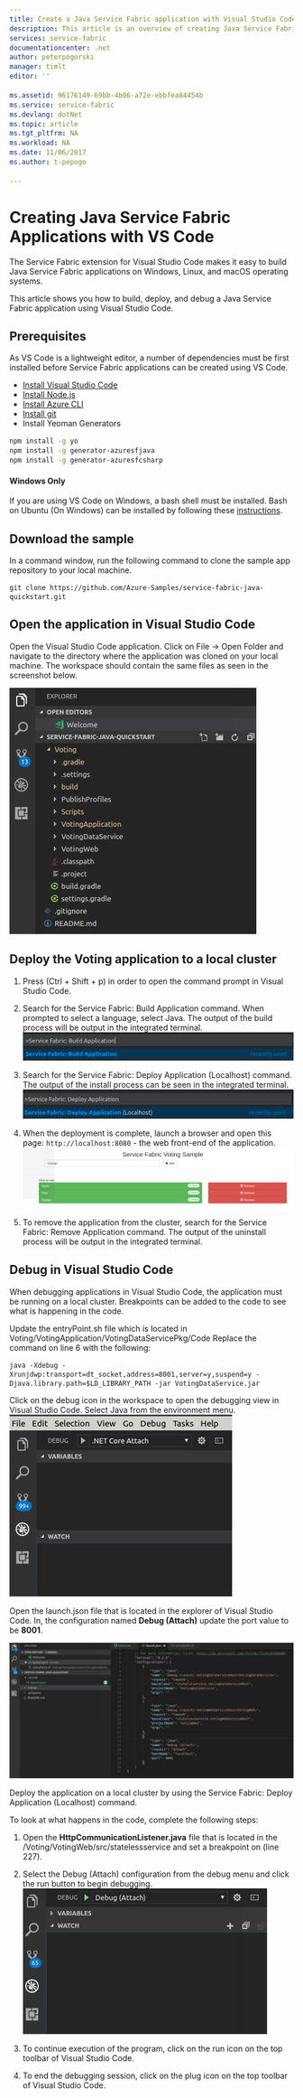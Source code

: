 ```yaml
---
title: Create a Java Service Fabric application with Visual Studio Code| Microsoft Docs
description: This article is an overview of creating Java Service Fabric applications using Visual Studio Code. 
services: service-fabric
documentationcenter: .net
author: peterpogorski
manager: timlt
editor: ''

ms.assetid: 96176149-69bb-4b06-a72e-ebbfea84454b
ms.service: service-fabric
ms.devlang: dotNet
ms.topic: article
ms.tgt_pltfrm: NA
ms.workload: NA
ms.date: 11/06/2017
ms.author: t-pepogo

---
```


# Creating Java Service Fabric Applications with VS Code

The Service Fabric extension for Visual Studio Code makes it easy to build Java Service Fabric applications on Windows, Linux, and macOS operating systems.

This article shows you how to build, deploy, and debug a Java Service Fabric application using Visual Studio Code.

## Prerequisites
As VS Code is a lightweight editor, a number of dependencies must be first installed before Service Fabric applications can be created using VS Code.

* [Install Visual Studio Code](https://code.visualstudio.com/)
* [Install Node.js](https://nodejs.org/en/)
* [Install Azure CLI](https://docs.microsoft.com/en-us/cli/azure/install-azure-cli?view=azure-cli-latest)
* [Install git](https://git-scm.com/)
* Install Yeoman Generators
```sh
npm install -g yo
npm install -g generator-azuresfjava
npm install -g generator-azuresfcsharp
```

#### Windows Only

If you are using VS Code on Windows, a bash shell must be installed. Bash on Ubuntu (On Windows) can be installed by following these [instructions](https://msdn.microsoft.com/en-us/commandline/wsl/install_guide).

## Download the sample
In a command window, run the following command to clone the sample app repository to your local machine.
```
git clone https://github.com/Azure-Samples/service-fabric-java-quickstart.git
```

## Open the application in Visual Studio Code

Open the Visual Studio Code application. Click on File -> Open Folder and navigate to the directory where the application was cloned on your local machine. The workspace should contain the same files as seen in the screenshot below.

![Java Voting Application in Workspace][java-voting-application]

## Deploy the Voting application to a local cluster

1. Press (Ctrl + Shift + p) in order to open the command prompt in Visual Studio Code.
2. Search for the Service Fabric: Build Application command. When prompted to select a language, select Java. The output of the build process will be output in the integrated terminal.
![Build Application Command in Visual Studio Code][build-application]

3. Search for the Service Fabric: Deploy Application (Localhost) command. The output of the install process can be seen in the integrated terminal.
![Deploy Application Command in Visual Studio Code][deploy-application]

4. When the deployment is complete, launch a browser and open this page: `http://localhost:8080` - the web front-end of the application.
![Voting Application in Browser][voting-sample]

5. To remove the application from the cluster, search for the Service Fabric: Remove Application command. The output of the uninstall process will be output in the integrated terminal.

## Debug in Visual Studio Code
When debugging applications in Visual Studio Code, the application must be running on a local cluster. Breakpoints can be added to the code to see what is happening in the code.

Update the entryPoint.sh file which is located in Voting/VotingApplication/VotingDataServicePkg/Code
Replace the command on line 6 with the following:
```
java -Xdebug -Xrunjdwp:transport=dt_socket,address=8001,server=y,suspend=y -Djava.library.path=$LD_LIBRARY_PATH -jar VotingDataService.jar
```

Click on the debug icon in the workspace to open the debugging view in Visual Studio Code. Select Java from the environment menu.
![Debug Icon in Visual Studio Code Workspace][debug-workspace]

Open the launch.json file that is located in the explorer of Visual Studio Code. In, the configuration named **Debug (Attach)** update the port value to be **8001**.

![Debug Configuration for the launch.json][debug-config]

Deploy the application on a local cluster by using the Service Fabric: Deploy Application (Localhost) command.

To look at what happens in the code, complete the following steps:
1. Open the **HttpCommunicationListener.java** file that is located in the /Voting/VotingWeb/src/statelessservice and set a breakpoint on  (line 227).
2. Select the Debug (Attach) configuration from the debug menu and click the run button to begin debugging.
![Debug (Attach) Configuration][debug-attach]

3. To continue execution of the program, click on the run icon on the top toolbar of Visual Studio Code.

4. To end the debugging session, click on the plug icon on the top toolbar of Visual Studio Code.

<!-- Images -->
[debug-attach]: ./media/service-fabric-vs-code-extension/debug-attach-java.png
[debug-config]: ./media/service-fabric-vs-code-extension/debug-config-java.png
[debug-workspace]: ./media/service-fabric-vs-code-extension/debug-icon-workspace.png
[voting-sample]: ./media/service-fabric-vs-code-extension/voting-sample-in-browser.png
[deploy-application]:  ./media/service-fabric-vs-code-extension/sf-deploy-application.png
[build-application]: ./media/service-fabric-vs-code-extension/sf-build-application.png
[java-voting-application]: ./media/service-fabric-vs-code-extension/java-voting-application.png